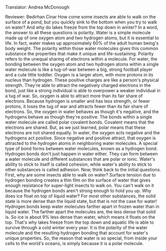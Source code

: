 

Translator: Andrea McDonough

Reviewer: Bedirhan Cinar
How come some insects are able to walk
on the surface of a pond,
but you quickly sink to the bottom
when you try to walk on water?
And why do lakes freeze from the top down in winter?
In a word, the answer to all these questions is polarity.
Water is a simple molecule
made up of one oxygen atom and two hydrogen atoms,
but it is essential to life.
In fact, water makes up approximately 60%
of the adult human being&#39;s body weight.
The polarity within those water molecules
gives this common substance the properties
that make it unique and life-sustaining.
Polarity refers to the unequal sharing
of electrons within a molecule.
For water, the bonding between the oxygen atom
and two hydrogen atoms within a single water molecule
is like a tug-of-war between a big, strong football player
and a cute little toddler.
Oxygen is a larger atom,
with more protons in its nucleus than hydrogen.
These positive charges are like a person&#39;s physical strength.
They&#39;re able to attract
the negatively charged electrons in the bond,
just like a strong individual is able to overpower
a weaker individual in a tug of war.
So, oxygen is able to attract
more than its fair share of electrons.
Because hydrogen is smaller and has less strength,
or fewer protons,
it loses the tug of war
and attracts fewer than its fair share of electrons.
So, the oxygen in water behaves as though it&#39;s negative,
and the hydrogens behave as though they&#39;re positive.
The bonds within a single water molecule
are called polar covalent bonds.
Covalent means that the electrons are shared.
But, as we just learned,
polar means that these electrons are not shared equally.
In water, the oxygen acts negative
and the hydrogens act positive.
Since negative and positive attract,
that oxygen is attracted to the hydrogen atoms
in neighboring water molecules.
A special type of bond forms between water molecules,
known as a hydrogen bond.
Hydrogen bonds don&#39;t just happen in water either.
They can form between a water molecule
and different substances that are polar or ionic.
Water&#39;s ability to stick to itself is called cohesion,
while water&#39;s ability to stick to other substances
is called adhesion.
Now, think back to the initial questions.
First, why are some insects able to walk on water?
Surface tension due to hydrogen bonding
creates a thin film on the surface of water
that gives enough resistance
for super-light insects to walk on.
You can&#39;t walk on it
because the hydrogen bonds aren&#39;t strong enough
to hold you up.
Why does ice float on top of liquid water?
For most other substances,
the solid state is more dense than the liquid state,
but that is not the case for water!
Hydrogen bonds keep water molecules
farther apart in frozen water than in liquid water.
The farther apart the molecules are,
the less dense that solid is.
So ice is about 9% less dense than water,
which means it floats on the top.
That&#39;s why lakes freeze from the top down
and aquatic life is able to survive
through a cold winter every year.
It is the polarity of the water molecule
and the resulting hydrogen bonding
that account for water&#39;s unique properties.
So, the reason that water is so special,
from inside your cells
to the world&#39;s oceans,
is simply because it is a polar molecule.
